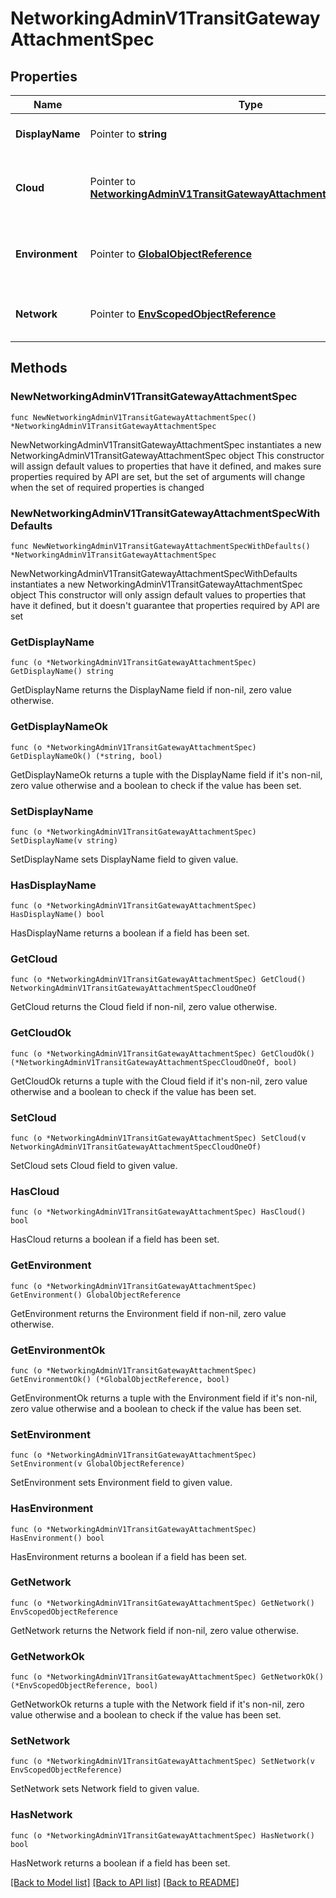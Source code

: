 # NetworkingAdminV1TransitGatewayAttachmentSpec

## Properties

Name | Type | Description | Notes
------------ | ------------- | ------------- | -------------
**DisplayName** | Pointer to **string** | The name of the TGW attachment | [optional] 
**Cloud** | Pointer to [**NetworkingAdminV1TransitGatewayAttachmentSpecCloudOneOf**](NetworkingAdminV1TransitGatewayAttachmentSpecCloudOneOf.md) | The cloud-specific Transit Gateway details. | [optional] 
**Environment** | Pointer to [**GlobalObjectReference**](GlobalObjectReference.md) | The environment to which this belongs. | [optional] 
**Network** | Pointer to [**EnvScopedObjectReference**](EnvScopedObjectReference.md) | The network to which this belongs. | [optional] 

## Methods

### NewNetworkingAdminV1TransitGatewayAttachmentSpec

`func NewNetworkingAdminV1TransitGatewayAttachmentSpec() *NetworkingAdminV1TransitGatewayAttachmentSpec`

NewNetworkingAdminV1TransitGatewayAttachmentSpec instantiates a new NetworkingAdminV1TransitGatewayAttachmentSpec object
This constructor will assign default values to properties that have it defined,
and makes sure properties required by API are set, but the set of arguments
will change when the set of required properties is changed

### NewNetworkingAdminV1TransitGatewayAttachmentSpecWithDefaults

`func NewNetworkingAdminV1TransitGatewayAttachmentSpecWithDefaults() *NetworkingAdminV1TransitGatewayAttachmentSpec`

NewNetworkingAdminV1TransitGatewayAttachmentSpecWithDefaults instantiates a new NetworkingAdminV1TransitGatewayAttachmentSpec object
This constructor will only assign default values to properties that have it defined,
but it doesn't guarantee that properties required by API are set

### GetDisplayName

`func (o *NetworkingAdminV1TransitGatewayAttachmentSpec) GetDisplayName() string`

GetDisplayName returns the DisplayName field if non-nil, zero value otherwise.

### GetDisplayNameOk

`func (o *NetworkingAdminV1TransitGatewayAttachmentSpec) GetDisplayNameOk() (*string, bool)`

GetDisplayNameOk returns a tuple with the DisplayName field if it's non-nil, zero value otherwise
and a boolean to check if the value has been set.

### SetDisplayName

`func (o *NetworkingAdminV1TransitGatewayAttachmentSpec) SetDisplayName(v string)`

SetDisplayName sets DisplayName field to given value.

### HasDisplayName

`func (o *NetworkingAdminV1TransitGatewayAttachmentSpec) HasDisplayName() bool`

HasDisplayName returns a boolean if a field has been set.

### GetCloud

`func (o *NetworkingAdminV1TransitGatewayAttachmentSpec) GetCloud() NetworkingAdminV1TransitGatewayAttachmentSpecCloudOneOf`

GetCloud returns the Cloud field if non-nil, zero value otherwise.

### GetCloudOk

`func (o *NetworkingAdminV1TransitGatewayAttachmentSpec) GetCloudOk() (*NetworkingAdminV1TransitGatewayAttachmentSpecCloudOneOf, bool)`

GetCloudOk returns a tuple with the Cloud field if it's non-nil, zero value otherwise
and a boolean to check if the value has been set.

### SetCloud

`func (o *NetworkingAdminV1TransitGatewayAttachmentSpec) SetCloud(v NetworkingAdminV1TransitGatewayAttachmentSpecCloudOneOf)`

SetCloud sets Cloud field to given value.

### HasCloud

`func (o *NetworkingAdminV1TransitGatewayAttachmentSpec) HasCloud() bool`

HasCloud returns a boolean if a field has been set.

### GetEnvironment

`func (o *NetworkingAdminV1TransitGatewayAttachmentSpec) GetEnvironment() GlobalObjectReference`

GetEnvironment returns the Environment field if non-nil, zero value otherwise.

### GetEnvironmentOk

`func (o *NetworkingAdminV1TransitGatewayAttachmentSpec) GetEnvironmentOk() (*GlobalObjectReference, bool)`

GetEnvironmentOk returns a tuple with the Environment field if it's non-nil, zero value otherwise
and a boolean to check if the value has been set.

### SetEnvironment

`func (o *NetworkingAdminV1TransitGatewayAttachmentSpec) SetEnvironment(v GlobalObjectReference)`

SetEnvironment sets Environment field to given value.

### HasEnvironment

`func (o *NetworkingAdminV1TransitGatewayAttachmentSpec) HasEnvironment() bool`

HasEnvironment returns a boolean if a field has been set.

### GetNetwork

`func (o *NetworkingAdminV1TransitGatewayAttachmentSpec) GetNetwork() EnvScopedObjectReference`

GetNetwork returns the Network field if non-nil, zero value otherwise.

### GetNetworkOk

`func (o *NetworkingAdminV1TransitGatewayAttachmentSpec) GetNetworkOk() (*EnvScopedObjectReference, bool)`

GetNetworkOk returns a tuple with the Network field if it's non-nil, zero value otherwise
and a boolean to check if the value has been set.

### SetNetwork

`func (o *NetworkingAdminV1TransitGatewayAttachmentSpec) SetNetwork(v EnvScopedObjectReference)`

SetNetwork sets Network field to given value.

### HasNetwork

`func (o *NetworkingAdminV1TransitGatewayAttachmentSpec) HasNetwork() bool`

HasNetwork returns a boolean if a field has been set.


[[Back to Model list]](../README.md#documentation-for-models) [[Back to API list]](../README.md#documentation-for-api-endpoints) [[Back to README]](../README.md)


